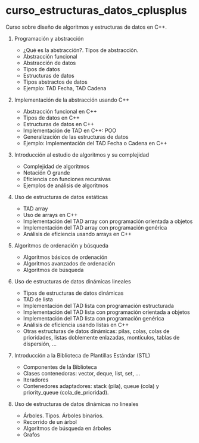 # curso_estructuras_datos_cplusplus

Curso sobre diseño de algoritmos y estructuras de datos en C++.

1. Programación y abstracción
	* ¿Qué es la abstracción?. Tipos de abstracción.
	* Abstracción funcional
	* Abstracción de datos
	* Tipos de datos
	* Estructuras de datos
	* Tipos abstractos de datos
	* Ejemplo: TAD Fecha, TAD Cadena

2. Implementación de la abstracción usando C++
	* Abstracción funcional en C++
	* Tipos de datos en C++
	* Estructuras de datos en C++
	* Implementación de TAD en C++: POO
	* Generalización de las estructuras de datos
	* Ejemplo: Implementación del TAD Fecha o Cadena en C++

3. Introducción al estudio de algoritmos y su complejidad
	* Complejidad de algoritmos
	* Notación O grande
	* Eficiencia con funciones recursivas
	* Ejemplos de análisis de algoritmos

4. Uso de estructuras de datos estáticas
	* TAD array
	* Uso de arrays en C++
	* Implementación del TAD array con programación orientada a objetos
	* Implementación del TAD array con programación genérica
	* Análisis de eficiencia usando arrays en C++

5. Algoritmos de ordenación y búsqueda
	* Algoritmos básicos de ordenación
	* Algoritmos avanzados de ordenación
	* Algoritmos de búsqueda

6. Uso de estructuras de datos dinámicas lineales
	* Tipos de estructuras de datos dinámicas
	* TAD de lista
	* Implementación del TAD lista con programación estructurada
	* Implementación del TAD lista con programación orientada a objetos
	* Implementación del TAD lista con programación genérica
	* Análisis de eficiencia usando listas en C++
	* Otras estructuras de datos dinámicas: pilas, colas, colas de prioridades, listas doblemente enlazadas, montículos, tablas de dispersión, ...

7. Introducción a la Biblioteca de Plantillas Estándar (STL)
	* Componentes de la Biblioteca
	* Clases contenedoras: vector, deque, list, set, ...
	* Iteradores
	* Contenedores adaptadores: stack (pila), queue (cola) y priority_queue (cola_de_prioridad).

8. Uso de estructuras de datos dinámicas no lineales
	* Árboles. Tipos. Árboles binarios.
	* Recorrido de un árbol
	* Algoritmos de búsqueda en árboles
	* Grafos

	
